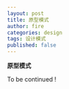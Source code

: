 ```yaml
---
layout: post
title: 原型模式
author: fire
categories: design
tags: 设计模式
published: false
---
```


**原型模式**

To be continued !